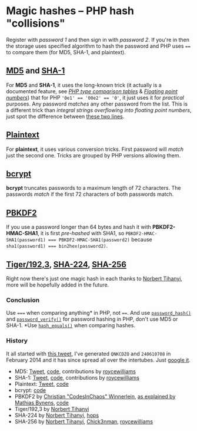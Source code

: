 # Magic hashes – PHP hash "collisions"

Register with *password 1* and then sign in with *password 2*. If you're in then the storage uses specified algorithm to hash the password and PHP uses `==` to compare them (for MD5, SHA-1, and plaintext).

## [MD5](md5.md) and [SHA-1](sha1.md)
For **MD5** and **SHA-1**, it uses the long-known trick (it actually is a documented feature, see [*PHP type comparison tables*](https://php.net/types.comparisons) & [*Floating point numbers*](https://php.net/types.float)) that for PHP `'0e1' == '00e2' == '0'`, it just uses it for *practical* purposes. Any password *matches* any other password from the list. This is a different trick than *integral strings overflowing into floating point numbers*, just spot the difference between [these two lines](https://3v4l.org/581R5).

## [Plaintext](plaintext.md)
For **plaintext**, it uses various conversion tricks. First password will *match* just the second one. Tricks are grouped by PHP versions allowing them.

## [bcrypt](bcrypt.md)
**bcrypt** truncates passwords to a maximum length of 72 characters. The passwords *match* if the first 72 characters of both passwords match.

## [PBKDF2](pbkdf2.md)
If you use a password longer than 64 bytes and hash it with **PBKDF2-HMAC-SHA1**, it is first *pre-hashed* with SHA1, so `PBKDF2-HMAC-SHA1(password1) === PBKDF2-HMAC-SHA1(password2)` because `sha1(password1) === bin2hex(password2)`.

## [Tiger/192,3](tiger192,3.md), [SHA-224](sha224.md), [SHA-256](sha256.md)
Right now there's just one magic hash in each thanks to [Norbert Tihanyi](https://twitter.com/TihanyiNorbert), more will be hopefully added in the future.

### Conclusion
Use `===` when comparing anything* in PHP, not `==`. And use [`password_hash()`](https://php.net/function.password-hash) and [`password_verify()`](https://php.net/function.password-verify) for password hashing in PHP, don't use MD5 or SHA-1. *Use [`hash_equals()`](https://php.net/function.hash-equals) when comparing hashes.

### History
It all started with [this tweet](https://twitter.com/spazef0rze/status/439352552443084800), I've generated `QNKCDZO` and `240610708` in February 2014 and it has since spread all over the intertubes. Just [google it](https://www.google.cz/search?q=%22QNKCDZO%22).

- MD5: [Tweet](https://twitter.com/spazef0rze/status/439352552443084800), [code](http://3v4l.org/2vrMi), contributions by [roycewilliams](https://github.com/spaze/hashes/pull/4)
- SHA-1: [Tweet](https://twitter.com/spazef0rze/status/523010190900469760), [code](http://3v4l.org/tT4l8), contributions by [roycewilliams](https://github.com/spaze/hashes/pull/4)
- Plaintext: [Tweet](https://twitter.com/spazef0rze/status/522882677452832768), [code](http://3v4l.org/K3ljr)
- bcrypt: [code](https://3v4l.org/2qc8j)
- PBKDF2 by [Christian "CodesInChaos" Winnerlein](https://twitter.com/CodesInChaos/status/422073818228613121), [as explained by Mathias Bynens](https://mathiasbynens.be/notes/pbkdf2-hmac), [code](https://3v4l.org/RROMo)
- Tiger/192,3 by [Norbert Tihanyi](https://twitter.com/TihanyiNorbert/status/1133436583183568901)
- SHA-224 by [Norbert Tihanyi](https://twitter.com/TihanyiNorbert/status/1138075224010833921), [hops](https://github.com/spaze/hashes/pull/2)
- SHA-256 by [Norbert Tihanyi](https://twitter.com/TihanyiNorbert/status/1148586399207178241), [Chick3nman](https://github.com/spaze/hashes/pull/3), [roycewilliams](https://github.com/spaze/hashes/pull/4)

